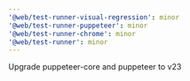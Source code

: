 ```yaml
---
'@web/test-runner-visual-regression': minor
'@web/test-runner-puppeteer': minor
'@web/test-runner-chrome': minor
'@web/test-runner': minor
---
```


Upgrade puppeteer-core and puppeteer to v23
